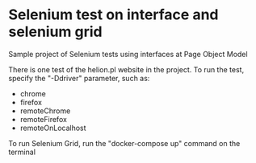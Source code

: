 # Selenium test on interface and selenium grid

Sample project of Selenium tests using interfaces at Page Object Model

There is one test of the helion.pl website in the project. To run the test, specify the "-Ddriver" parameter, such as:
* chrome
* firefox
* remoteChrome
* remoteFirefox
* remoteOnLocalhost

To run Selenium Grid, run the "docker-compose up" command on the terminal
